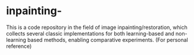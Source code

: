 # inpainting-
This is a code repository in the field of image inpainting/restoration, which collects several classic implementations for both learning-based and non-learning based methods, enabling comparative experiments. (For personal reference)
